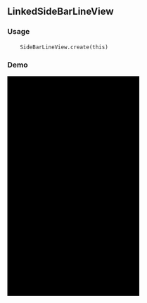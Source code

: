 ## LinkedSideBarLineView

### Usage

```
    SideBarLineView.create(this)
```

### Demo

<img src="https://github.com/Anwesh43/LinkedSieBarLineView/blob/master/demo/sidebarlineview.gif" width="300px" height="500px">